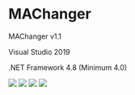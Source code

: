 # MAChanger
  <p>MAChanger v1.1</p>
  <p>Visual Studio 2019</p>
  <p>.NET Framework 4.8 (Minimum 4.0)</p>
  <img src="https://www.photo.herominyum.com/resimler/2020/03/08/IZV3.png"></>
  <img src="https://www.photo.herominyum.com/resimler/2020/03/08/IeaN.png"></>
  <img src="https://www.photo.herominyum.com/resimler/2020/03/08/IicW.png"></>
  <img src="https://www.photo.herominyum.com/resimler/2020/03/08/I0CP.png"></>
